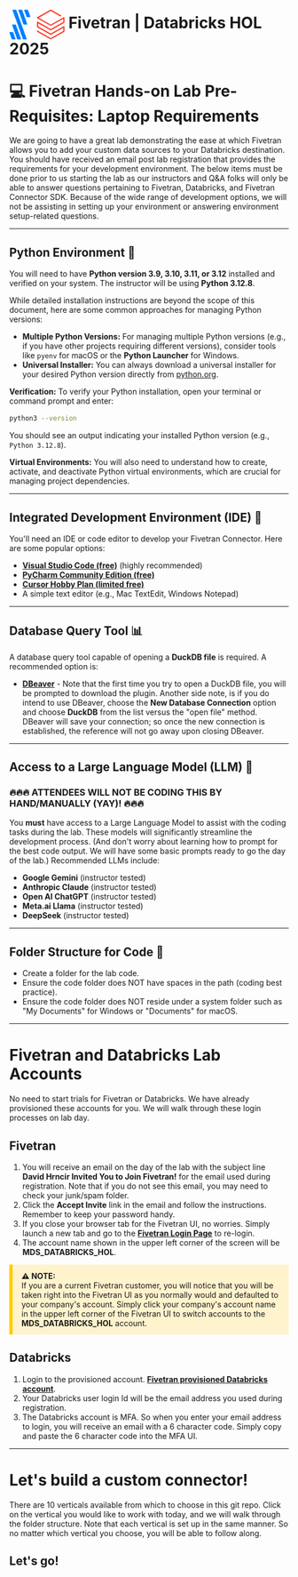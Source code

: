 # <img src="z-images/fivetran-blue-databricks.png" alt="Fivetran Logo" width="100" style="vertical-align: middle;"/> Fivetran | Databricks HOL 2025

# 💻 Fivetran Hands-on Lab Pre-Requisites: Laptop Requirements

We are going to have a great lab demonstrating the ease at which Fivetran allows you to add your custom data sources to your Databricks destination. You should have received an email post lab registration that provides the requirements for your development environment. The below items must be done prior to us starting the lab as our instructors and Q&A folks will only be able to answer questions pertaining to Fivetran, Databricks, and Fivetran Connector SDK. Because of the wide range of development options, we will not be assisting in setting up your environment or answering environment setup-related questions.

-----

## Python Environment 🐍

You will need to have **Python version 3.9, 3.10, 3.11, or 3.12** installed and verified on your system. The instructor will be using **Python 3.12.8**.

While detailed installation instructions are beyond the scope of this document, here are some common approaches for managing Python versions:

  * **Multiple Python Versions:** For managing multiple Python versions (e.g., if you have other projects requiring different versions), consider tools like `pyenv` for macOS or the **Python Launcher** for Windows.
  * **Universal Installer:** You can always download a universal installer for your desired Python version directly from [python.org](https://www.python.org/).

**Verification:** To verify your Python installation, open your terminal or command prompt and enter:

```bash
python3 --version
```

You should see an output indicating your installed Python version (e.g., `Python 3.12.8`).

**Virtual Environments:** You will also need to understand how to create, activate, and deactivate Python virtual environments, which are crucial for managing project dependencies.

-----

## Integrated Development Environment (IDE) 📝

You'll need an IDE or code editor to develop your Fivetran Connector. Here are some popular options:

  * **[Visual Studio Code (free)](https://code.visualstudio.com/download)** (highly recommended)
  * **[PyCharm Community Edition (free)](https://www.jetbrains.com/pycharm/download/other.html)**
  * **[Cursor Hobby Plan (limited free)](https://cursor.com/pricing)**
  * A simple text editor (e.g., Mac TextEdit, Windows Notepad)

-----

## Database Query Tool 📊

A database query tool capable of opening a **DuckDB file** is required. A recommended option is:

  * **[DBeaver](https://dbeaver.io/download/)** - Note that the first time you try to open a DuckDB file, you will be prompted to download the plugin. Another side note, is if you do intend to use DBeaver, choose the **New Database Connection** option and choose **DuckDB** from the list versus the "open file" method.  DBeaver will save your connection; so once the new connection is established, the reference will not go away upon closing DBeaver.

-----

## Access to a Large Language Model (LLM) 🧠

### 🔥🔥🔥 ATTENDEES WILL NOT BE CODING THIS BY HAND/MANUALLY (YAY)\! 🔥🔥🔥

You **must** have access to a Large Language Model to assist with the coding tasks during the lab. These models will significantly streamline the development process. (And don't worry about learning how to prompt for the best code output. We will have some basic prompts ready to go the day of the lab.) Recommended LLMs include:

  * **Google Gemini** (instructor tested)
  * **Anthropic Claude** (instructor tested)
  * **Open AI ChatGPT** (instructor tested)
  * **Meta.ai Llama** (instructor tested)
  * **DeepSeek** (instructor tested)
-----

## Folder Structure for Code 📁

  * Create a folder for the lab code.
  * Ensure the code folder does NOT have spaces in the path (coding best practice).
  * Ensure the code folder does NOT reside under a system folder such as "My Documents" for Windows or "Documents" for macOS.
-----

# Fivetran and Databricks Lab Accounts

No need to start trials for Fivetran or Databricks. We have already provisioned these accounts for you.  We will walk through these login processes on lab day. 

## Fivetran

1. You will receive an email on the day of the lab with the subject line **David Hrncir Invited You to Join Fivetran!** for the email used during registration.  Note that if you do not see this email, you may need to check your junk/spam folder.
2. Click the **Accept Invite** link in the email and follow the instructions. Remember to keep your password handy.
3. If you close your browser tab for the Fivetran UI, no worries. Simply launch a new tab and go to the **[Fivetran Login Page](https://fivetran.com/login)** to re-login.
4. The account name shown in the upper left corner of the screen will be **MDS_DATABRICKS_HOL**.

<div style="background-color: #fff3cd; padding: 12px 16px; border-left: 6px solid #ffcc00; margin-bottom: 20px; margin-top: 10px;">
  <strong>⚠️ NOTE:</strong><br>
If you are a current Fivetran customer, you will notice that you will be taken right into the Fivetran UI as you normally would and defaulted to your company's account. Simply click your company's account name in the upper left corner of the Fivetran UI to switch accounts to the <strong>MDS_DATABRICKS_HOL</strong> account.
</div>

## Databricks

1. Login to the provisioned account. **[Fivetran provisioned Databricks account](https://accounts.cloud.databricks.com/login?account_id=c7e4e80f-925e-4a24-8fb4-34d7b876c698)**.
2. Your Databricks user login Id will be the email address you used during registration.
3. The Databricks account is MFA. So when you enter your email address to login, you will receive an email with a 6 character code.  Simply copy and paste the 6 character code into the MFA UI.
-----

# Let's build a custom connector!

There are 10 verticals available from which to choose in this git repo. Click on the vertical you would like to work with today, and we will walk through the folder structure.  Note that each vertical is set up in the same manner. So no matter which vertical you choose, you will be able to follow along.

## Let's go!
